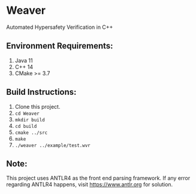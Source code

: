 # Weaver
Automated Hypersafety Verification in C++

## Environment Requirements:
1. Java 11
2. C++ 14
3. CMake >= 3.7

## Build Instructions:
1. Clone this project.
2. `cd Weaver`
3. `mkdir build`
4. `cd build`
5. `cmake ../src`
6. `make`
7. `./weaver ../example/test.wvr`

## Note:
This project uses ANTLR4 as the front end parsing framework. If any error regarding ANTLR4 happens, visit https://www.antlr.org for solution. 
